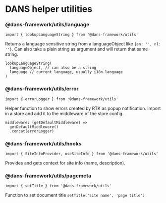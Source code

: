 # DANS helper utilities

### @dans-framework/utils/language
    import { lookupLanguageString } from '@dans-framework/utils'

Returns a language sensitive string from a languageObject like `{en: '', nl: ''}`. Can also take a plain string as argument and will return that same string.

    lookupLanguageString(
      languageObject, // can also be a string
      language // current language, usually i18n.language
    )

### @dans-framework/utils/error
    import { errorLogger } from '@dans-framework/utils'

Helper function to show errors created by RTK as popup notification. Import in a store and add it to the middleware of the store config.

    middleware: (getDefaultMiddleware) =>
      getDefaultMiddleware()
      .concat(errorLogger)

### @dans-framework/utils/hooks
    import { SiteInfoProvider, useSiteInfo } from '@dans-framework/utils'

Provides and gets context for site info (name, description).

### @dans-framework/utils/pagemeta
    import { setTitle } from '@dans-framework/utils'

Function to set document title `setTitle('site name', 'page title')`